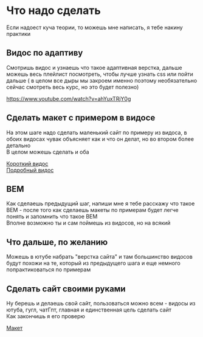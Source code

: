 # Что надо сделать
Если надоест куча теории, то можешь мне написать, я тебе накину практики

## Видос по адаптиву
Смотришь видос и узнаешь что такое адаптивная верстка, дальше можешь весь плейлист посмотреть, чтобы лучше узнать css или пойти дальше ( в целом все дыры мы закроем именно поэтому необязательно сейчас смотреть весь курс, но это будет полезно)

https://www.youtube.com/watch?v=ahYuxTRjY0g

## Сделать макет с примером в видосе
На этом шаге надо сделать маленький сайт по примеру из видоса, в обоих видосах чувак объясняет как и что он делат, но во втором более детально<br/>
В целом можешь сделать и оба

[Короткий видос](https://www.youtube.com/watch?v=F-fmwUkawHQ) <br/>
[Подробный видос](https://www.youtube.com/watch?v=b8K_iowSriQ&list=PLoq3Accf02PVO4GvY4-UtIQkeD6tNmX_f)

## BEM
Как сделаешь предыдущий шаг, напиши мне я тебе расскажу что такое BEM - после того как сделаешь макеты по примерам будет легче понять и запомнить что такое BEM<br/>
Вполне возможно ты и сам поймешь из видосов, но на всякий

## Что дальше, по желанию
Можешь в ютубе набрать "верстка сайта" и там большинство видосов будут похожи на те, который из предыдущего шага и еще немного попрактиковаться по примерам

## Сделать сайт своими руками
Ну берешь и делаешь свой сайт, пользоваться можно всем - видосы из ютуба, гугл, чатГпт, главная и единственная цель сделать сайт <br/>
Как закончишь я его проверю

[Макет](https://www.figma.com/design/zyx6ZtZvhCEP5pbaPSECRD/DudeShape-(Copy)?node-id=0-1&p=f&t=SeZIQedq3Ac6vSon-0)
